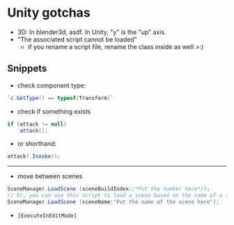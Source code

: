 # Unity gotchas

- 3D: In blender3d, asdf. In Unity, "y" is the "up" axis.
- "The associated script cannot be loaded"
  - if you rename a script file, rename the class inside as well >:)

## Snippets
- check component type:
```c#
`c.GetType() == typeof(Transform)`
```

- check if something exists
```c#
if (attack != null)
	attack();
```
  - or shorthand: 
```c#
attack?.Invoke();
```

---


- move between scenes
```c#
SceneManager.LoadScene (sceneBuildIndex:/*Put the number here*/);
// Or, you can use this script to load a scene based on the name of a scene:
SceneManager.LoadScene (sceneName:"Put the name of the scene here");
``` 

- `[ExecuteInEditMode]`
